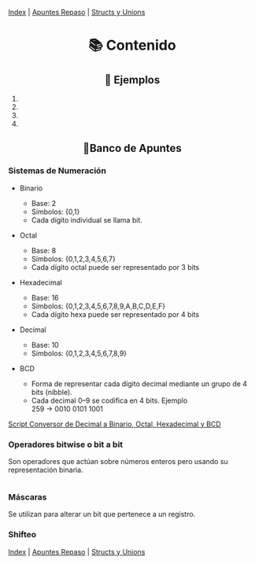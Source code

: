 [Index](./index.md) | [Apuntes Repaso](./README.md) | [Structs y Unions](./structsYUnions.md)  

# <center> 📚 Contenido  
## <center>🔰 Ejemplos  
1. 
2. 
3. 
4. 


## <center>📂Banco de Apuntes
### Sistemas de Numeración
* Binario
  * Base: 2
  * Símbolos: {0,1}
  * Cada dígito individual se llama bit.

* Octal
  * Base: 8
  * Símbolos: {0,1,2,3,4,5,6,7}
  * Cada dígito octal puede ser representado por 3 bits

* Hexadecimal  
  * Base: 16
  * Símbolos: {0,1,2,3,4,5,6,7,8,9,A,B,C,D,E,F}
  * Cada dígito hexa puede ser representado por 4 bits

* Decimal
  * Base: 10
  * Símbolos: {0,1,2,3,4,5,6,7,8,9}

* BCD
  * Forma de representar cada dígito decimal mediante un grupo de 4 bits (nibble).
  * Cada decimal 0–9 se codifica en 4 bits.
Ejemplo  
259 → 0010 0101 1001  

[Script Conversor de Decimal a Binario, Octal, Hexadecimal y BCD](./ejerciciosRepaso/conversor.c)  

### Operadores bitwise o bit a bit
Son operadores que actúan sobre números enteros pero usando su representación binaria.
```c

```


### Máscaras  
Se utilizan para alterar un bit que pertenece a un registro.




### Shifteo

[Index](./index.md) | [Apuntes Repaso](./README.md) | [Structs y Unions](./structsYUnions.md)  